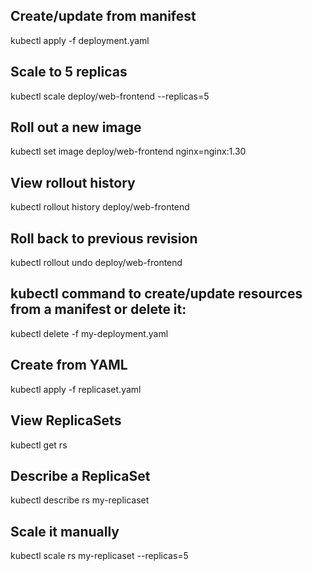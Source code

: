 
## Create/update from manifest
kubectl apply -f deployment.yaml

## Scale to 5 replicas
kubectl scale deploy/web-frontend --replicas=5

## Roll out a new image
kubectl set image deploy/web-frontend nginx=nginx:1.30

## View rollout history
kubectl rollout history deploy/web-frontend

## Roll back to previous revision
kubectl rollout undo deploy/web-frontend

## kubectl command to create/update resources from a manifest or delete it:
kubectl delete -f my-deployment.yaml

## Create from YAML
kubectl apply -f replicaset.yaml

## View ReplicaSets
kubectl get rs

## Describe a ReplicaSet
kubectl describe rs my-replicaset

## Scale it manually
kubectl scale rs my-replicaset --replicas=5

